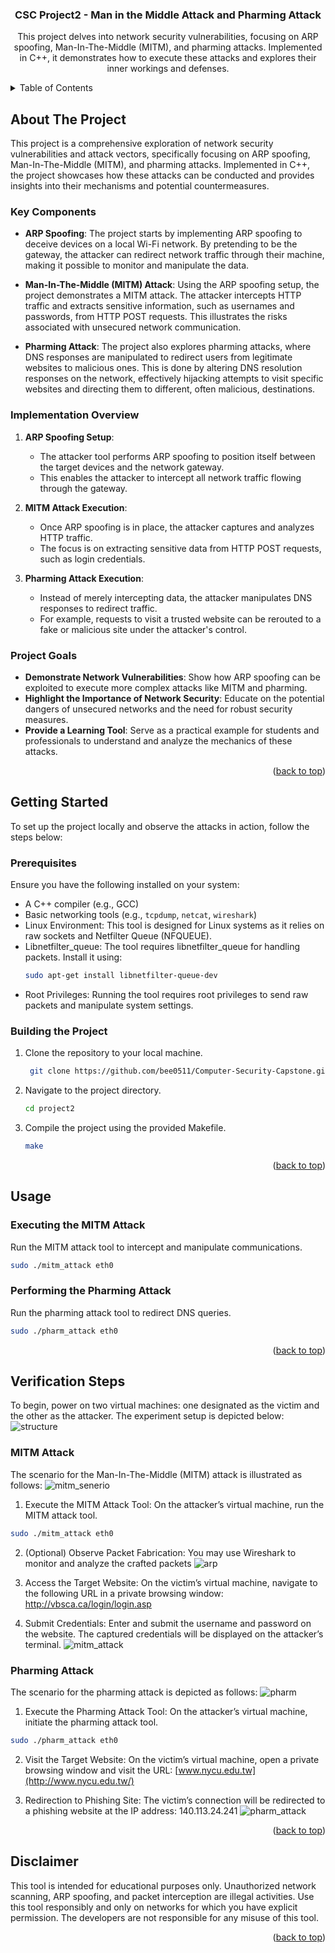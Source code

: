 

<a name="readme-top"></a>

<!-- PROJECT LOGO -->
<h3 align="center">CSC Project2 - Man in the Middle Attack and Pharming Attack</h3>
<p align="center">
This project delves into network security vulnerabilities, focusing on ARP spoofing, Man-In-The-Middle (MITM), and pharming attacks. Implemented in C++, it demonstrates how to execute these attacks and explores their inner workings and defenses.
</p>

<!-- TABLE OF CONTENTS -->
<details>
  <summary>Table of Contents</summary>
  <ol>
    <li>
      <a href="#about-the-project">About The Project</a>
    </li>
    <li>
      <a href="#getting-started">Getting Started</a>
    </li>
    <li><a href="#usage">Usage</a></li>
    <li><a href="#verification-steps">Verification Steps</a></li>
    <ul>
        <li><a href="#mitm-attack">Man in the Middle Attack</a></li>
        <li><a href="#pharming-attack">Pharming Attack</a></li>
    </ul>
    <li><a href="#disclaimer">Disclaimer</a></li>
  </ol>
</details>

<!-- ABOUT THE PROJECT -->

## About The Project

This project is a comprehensive exploration of network security vulnerabilities and attack vectors, specifically focusing on ARP spoofing, Man-In-The-Middle (MITM), and pharming attacks. Implemented in C++, the project showcases how these attacks can be conducted and provides insights into their mechanisms and potential countermeasures.

### Key Components

- **ARP Spoofing**: The project starts by implementing ARP spoofing to deceive devices on a local Wi-Fi network. By pretending to be the gateway, the attacker can redirect network traffic through their machine, making it possible to monitor and manipulate the data.

- **Man-In-The-Middle (MITM) Attack**: Using the ARP spoofing setup, the project demonstrates a MITM attack. The attacker intercepts HTTP traffic and extracts sensitive information, such as usernames and passwords, from HTTP POST requests. This illustrates the risks associated with unsecured network communication.

- **Pharming Attack**: The project also explores pharming attacks, where DNS responses are manipulated to redirect users from legitimate websites to malicious ones. This is done by altering DNS resolution responses on the network, effectively hijacking attempts to visit specific websites and directing them to different, often malicious, destinations.

### Implementation Overview

1. **ARP Spoofing Setup**: 
   - The attacker tool performs ARP spoofing to position itself between the target devices and the network gateway.
   - This enables the attacker to intercept all network traffic flowing through the gateway.

2. **MITM Attack Execution**:
   - Once ARP spoofing is in place, the attacker captures and analyzes HTTP traffic.
   - The focus is on extracting sensitive data from HTTP POST requests, such as login credentials.

3. **Pharming Attack Execution**:
   - Instead of merely intercepting data, the attacker manipulates DNS responses to redirect traffic.
   - For example, requests to visit a trusted website can be rerouted to a fake or malicious site under the attacker's control.

### Project Goals

- **Demonstrate Network Vulnerabilities**: Show how ARP spoofing can be exploited to execute more complex attacks like MITM and pharming.
- **Highlight the Importance of Network Security**: Educate on the potential dangers of unsecured networks and the need for robust security measures.
- **Provide a Learning Tool**: Serve as a practical example for students and professionals to understand and analyze the mechanics of these attacks.


<p align="right">(<a href="#readme-top">back to top</a>)</p>

<!-- GETTING STARTED -->
## Getting Started

To set up the project locally and observe the attacks in action, follow the steps below:

### Prerequisites

Ensure you have the following installed on your system:
- A C++ compiler (e.g., GCC)
- Basic networking tools (e.g., `tcpdump`, `netcat`, `wireshark`)
- Linux Environment: This tool is designed for Linux systems as it relies on raw sockets and Netfilter Queue (NFQUEUE).
- Libnetfilter_queue: The tool requires libnetfilter_queue for handling packets. Install it using:
    ```bash
    sudo apt-get install libnetfilter-queue-dev
    ```
- Root Privileges: Running the tool requires root privileges to send raw packets and manipulate system settings.

### Building the Project

1. Clone the repository to your local machine.
   ```bash
    git clone https://github.com/bee0511/Computer-Security-Capstone.git
   ```
2. Navigate to the project directory.
   ```bash
   cd project2
   ```
3. Compile the project using the provided Makefile.
   ```bash
   make
   ```

<p align="right">(<a href="#readme-top">back to top</a>)</p>

<!-- USAGE EXAMPLES -->
## Usage

### Executing the MITM Attack
Run the MITM attack tool to intercept and manipulate communications.
```bash
sudo ./mitm_attack eth0
```

### Performing the Pharming Attack

Run the pharming attack tool to redirect DNS queries.
```bash
sudo ./pharm_attack eth0
```

<p align="right">(<a href="#readme-top">back to top</a>)</p>

## Verification Steps

To begin, power on two virtual machines: one designated as the victim and the other as the attacker. The experiment setup is depicted below:
![structure](image/structure.png)

### MITM Attack
The scenario for the Man-In-The-Middle (MITM) attack is illustrated as follows:
![mitm_senerio](image/mitm.png)
1. Execute the MITM Attack Tool: On the attacker’s virtual machine, run the MITM attack tool.
```bash
sudo ./mitm_attack eth0
```
2. (Optional) Observe Packet Fabrication:
You may use Wireshark to monitor and analyze the crafted packets
![arp](image/arp.png)

3. Access the Target Website: On the victim’s virtual machine, navigate to the following URL in a private browsing window: http://vbsca.ca/login/login.asp

4. Submit Credentials: Enter and submit the username and password on the website. The captured credentials will be displayed on the attacker’s terminal.
![mitm_attack](image/mitm_attack.png)
### Pharming Attack

The scenario for the pharming attack is depicted as follows:
![pharm](image/pharm.png)

1. Execute the Pharming Attack Tool: On the attacker’s virtual machine, initiate the pharming attack tool.
```bash
sudo ./pharm_attack eth0
```

2. Visit the Target Website: On the victim’s virtual machine, open a private browsing window and visit the URL: [www.nycu.edu.tw](http://www.nycu.edu.tw/)

3. Redirection to Phishing Site: The victim’s connection will be redirected to a phishing website at the IP address: 140.113.24.241
![pharm_attack](image/pharm_attack.png)

<p align="right">(<a href="#readme-top">back to top</a>)</p>

## Disclaimer
This tool is intended for educational purposes only. Unauthorized network scanning, ARP spoofing, and packet interception are illegal activities. Use this tool responsibly and only on networks for which you have explicit permission. The developers are not responsible for any misuse of this tool.
<p align="right">(<a href="#readme-top">back to top</a>)</p>
